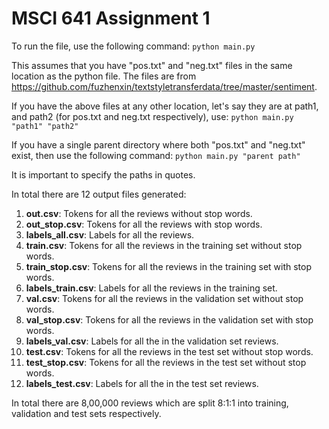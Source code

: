 # MSCI 641 Assignment 1

To run the file, use the following command:
```python main.py```

This assumes that you have "pos.txt" and "neg.txt" files in the same location as the python file. The files are from https://github.com/fuzhenxin/textstyletransferdata/tree/master/sentiment.

If you have the above files at any other location, let's say they are at path1, and path2 (for pos.txt and neg.txt respectively), use:
```python main.py "path1" "path2"```

If you have a single parent directory where both "pos.txt" and "neg.txt" exist, then use the following command:
```python main.py "parent path"```

It is important to specify the paths in quotes.


In total there are 12 output files generated:

1) **out.csv**: Tokens for all the reviews without stop words.
2) **out_stop.csv**: Tokens for all the reviews with stop words.
3) **labels_all.csv**: Labels for all the reviews.
4) **train.csv**: Tokens for all the reviews in the training set without stop words.
5) **train_stop.csv**: Tokens for all the reviews in the training set with stop words.
6) **labels_train.csv**: Labels for all the reviews in the training set.
7) **val.csv**: Tokens for all the reviews in the validation set without stop words.
8) **val_stop.csv**: Tokens for all the reviews in the validation set with stop words.
9) **labels_val.csv**: Labels for all the in the validation set reviews.
10) **test.csv**: Tokens for all the reviews in the test set without stop words.
11) **test_stop.csv**: Tokens for all the reviews in the test set without stop words.
12) **labels_test.csv**: Labels for all the in the test set reviews.

In total there are 8,00,000 reviews which are split 8:1:1 into training, validation and test sets respectively.
